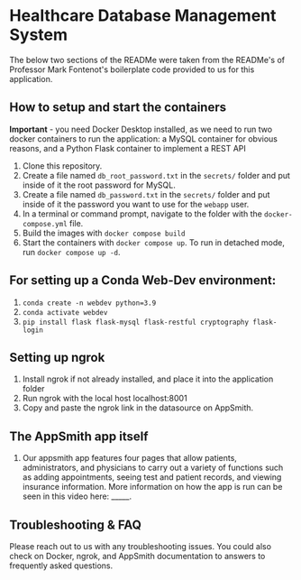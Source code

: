 # Healthcare Database Management System

The below two sections of the READMe were taken from the READMe's of Professor Mark Fontenot's boilerplate code provided to us for this application.

## How to setup and start the containers
**Important** - you need Docker Desktop installed, as we need to run two docker containers to run the application: a MySQL container for obvious reasons, and a Python Flask container to implement a REST API

1. Clone this repository.  
1. Create a file named `db_root_password.txt` in the `secrets/` folder and put inside of it the root password for MySQL. 
1. Create a file named `db_password.txt` in the `secrets/` folder and put inside of it the password you want to use for the `webapp` user. 
1. In a terminal or command prompt, navigate to the folder with the `docker-compose.yml` file.  
1. Build the images with `docker compose build`
1. Start the containers with `docker compose up`.  To run in detached mode, run `docker compose up -d`. 

## For setting up a Conda Web-Dev environment:

1. `conda create -n webdev python=3.9`
1. `conda activate webdev`
1. `pip install flask flask-mysql flask-restful cryptography flask-login`

## Setting up ngrok
1. Install ngrok if not already installed, and place it into the application folder
1. Run ngrok with the local host localhost:8001
1. Copy and paste the ngrok link in the datasource on AppSmith.

## The AppSmith app itself
1. Our appsmith app features four pages that allow patients, administrators, and physicians to carry out a variety of functions such as adding appointments, seeing test and patient records, and viewing insurance information. More information on how the app is run can be seen in this video here: _____.

## Troubleshooting & FAQ
Please reach out to us with any troubleshooting issues. You could also check on Docker, ngrok, and AppSmith documentation to answers to frequently asked questions.




